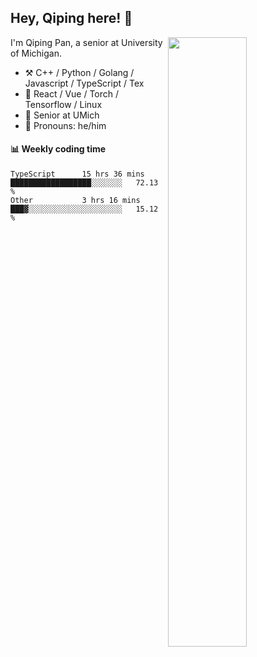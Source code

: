

## Hey, Qiping here! :wave:

[<img align="right" width="50%" src="https://github-readme-stats.vercel.app/api?username=ppppqp&theme=dark&show_icons=true">](https://metrics.lecoq.io/ppppqp?template=classic)


I'm Qiping Pan, a senior at University of Michigan.

-   :hammer_and_pick: C++ / Python / Golang / Javascript / TypeScript / Tex
-   :pencil: React / Vue / Torch / Tensorflow / Linux 
-   :seedling: Senior at UMich
-   :man: Pronouns: he/him



#### :bar_chart: Weekly coding time

<!--START_SECTION:waka-->

```text
TypeScript      15 hrs 36 mins  ██████████████████░░░░░░░   72.13 %
Other           3 hrs 16 mins   ███▓░░░░░░░░░░░░░░░░░░░░░   15.12 %
```

<!--END_SECTION:waka-->
